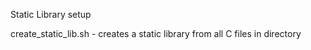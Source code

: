 Static Library setup

create_static_lib.sh - creates a static library from all C files in directory
